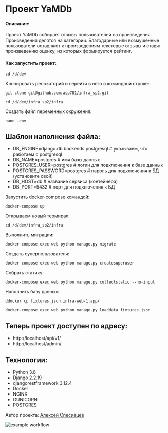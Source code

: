 # Проект YaMDb
#### Описание:
Проект YaMDb собирает отзывы пользователей на произведения. Произведения делятся на категории.
Благодарные или возмущённые пользователи оставляют к произведениям текстовые отзывы и ставят произведению оценку, из которых формируется рейтинг.


####  Как запустить проект:
```
cd /d/dev
```

Клонировать репозиторий и перейти в него в командной строке:

```
git clone git@github.com:asp781/infra_sp2.git
```

```
cd /d/dev/infra_sp2/infra
```

Cоздать файл переменных окружения:

```
nano .env

```
## Шаблон наполнения файла:
- DB_ENGINE=django.db.backends.postgresql # указываем, что работаем с postgresql
- DB_NAME=postgres # имя базы данных
- POSTGRES_USER=postgres # логин для подключения к базе данных
- POSTGRES_PASSWORD=postgres # пароль для подключения к БД (установите свой)
- DB_HOST=db # название сервиса (контейнера)
- DB_PORT=5432 # порт для подключения к БД 

Запустить docker-compose командой:

```
docker-compose up
```

Открываем новый термирал:

```
cd /d/dev/infra_sp2/infra
```

Выполнить миграции:

```
docker-compose exec web python manage.py migrate
```

Создать суперпользователя:

```
docker-compose exec web python manage.py createsuperuser
```

Собрать статику:

```
docker-compose exec web python manage.py collectstatic --no-input
```
Наполнить базу данных:

```
ddocker cp fixtures.json infra-web-1:app/
```
```
docker-compose exec web python manage.py loaddata fixtures.json
```
## Теперь проект доступен по адресу:
- http://localhost/api/v1/
- http://localhost/admin/

## Технологии:
- Python 3.8
- Django 2.2.19
- djangorestframework 3.12.4
- Docker
- NGINX
- GUNICORN
- POSTGRES

Автор проекта: [Алексей Спесивцев](https://github.com/asp781/)

![example workflow](https://github.com/asp781/yamdb_final/actions/workflows/yamdb_workflow.yml/badge.svg?event=push)